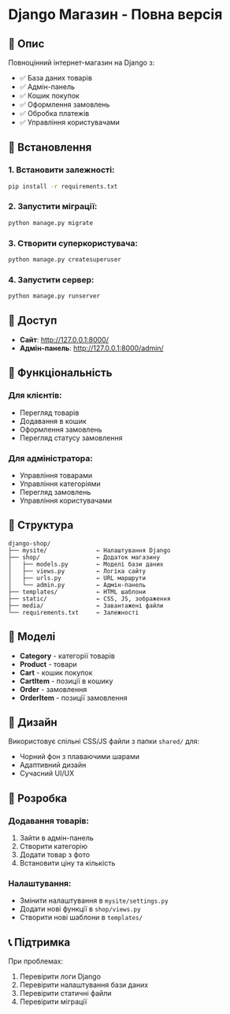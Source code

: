 # Django Магазин - Повна версія

## 🛒 Опис

Повноцінний інтернет-магазин на Django з:
- ✅ База даних товарів
- ✅ Адмін-панель
- ✅ Кошик покупок
- ✅ Оформлення замовлень
- ✅ Обробка платежів
- ✅ Управління користувачами

## 🚀 Встановлення

### 1. Встановити залежності:
```bash
pip install -r requirements.txt
```

### 2. Запустити міграції:
```bash
python manage.py migrate
```

### 3. Створити суперкористувача:
```bash
python manage.py createsuperuser
```

### 4. Запустити сервер:
```bash
python manage.py runserver
```

## 📱 Доступ

- **Сайт**: http://127.0.0.1:8000/
- **Адмін-панель**: http://127.0.0.1:8000/admin/

## 🎯 Функціональність

### Для клієнтів:
- Перегляд товарів
- Додавання в кошик
- Оформлення замовлень
- Перегляд статусу замовлення

### Для адміністратора:
- Управління товарами
- Управління категоріями
- Перегляд замовлень
- Управління користувачами

## 📁 Структура

```
django-shop/
├── mysite/              ← Налаштування Django
├── shop/                ← Додаток магазину
│   ├── models.py        ← Моделі бази даних
│   ├── views.py         ← Логіка сайту
│   ├── urls.py          ← URL маршрути
│   └── admin.py         ← Адмін-панель
├── templates/           ← HTML шаблони
├── static/              ← CSS, JS, зображення
├── media/               ← Завантажені файли
└── requirements.txt     ← Залежності
```

## 🔧 Моделі

- **Category** - категорії товарів
- **Product** - товари
- **Cart** - кошик покупок
- **CartItem** - позиції в кошику
- **Order** - замовлення
- **OrderItem** - позиції замовлення

## 🎨 Дизайн

Використовує спільні CSS/JS файли з папки `shared/` для:
- Чорний фон з плаваючими шарами
- Адаптивний дизайн
- Сучасний UI/UX

## 🔄 Розробка

### Додавання товарів:
1. Зайти в адмін-панель
2. Створити категорію
3. Додати товар з фото
4. Встановити ціну та кількість

### Налаштування:
- Змінити налаштування в `mysite/settings.py`
- Додати нові функції в `shop/views.py`
- Створити нові шаблони в `templates/`

## 📞 Підтримка

При проблемах:
1. Перевірити логи Django
2. Перевірити налаштування бази даних
3. Перевірити статичні файли
4. Перевірити міграції
